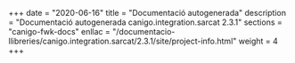 +++
date        = "2020-06-16"
title       = "Documentació autogenerada"
description = "Documentació autogenerada canigo.integration.sarcat 2.3.1"
sections    = "canigo-fwk-docs"
enllac		= "/documentacio-llibreries/canigo.integration.sarcat/2.3.1/site/project-info.html"
weight      = 4
+++
